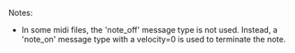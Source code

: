 Notes:  
- In some midi files, the 'note_off' message type is not used. Instead, a 'note_on' message type with a velocity=0 is used to terminate the note. 
